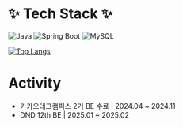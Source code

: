 # ✨ Tech Stack ✨

  
![Java](https://img.shields.io/badge/java-%23ED8B00.svg?style=for-the-badge&logo=openjdk&logoColor=white)
![Spring Boot](https://img.shields.io/badge/Spring%20Boot-6DB33F.svg?&style=for-the-badge&logo=Spring%20Boot&logoColor=white)
![MySQL](https://img.shields.io/badge/mysql-4479A1.svg?style=for-the-badge&logo=mysql&logoColor=white)




[![Top Langs](https://github-readme-stats.vercel.app/api/top-langs/?username=youcastle03&exclude_repo=DAP_,teamM&layout=compact&hide=html,css,mustache)](https://github.com/anuraghazra/github-readme-stats) 


# Activity
- 카카오테크캠퍼스 2기 BE 수료 | 2024.04 ~ 2024.11
- DND 12th BE | 2025.01 ~ 2025.02


<!--
**youcastle03/youcastle03** is a ✨ _special_ ✨ repository because its `README.md` (this file) appears on your GitHub profile.

Here are some ideas to get you started:

- 🔭 I’m currently working on ...
- 🌱 I’m currently learning ...
- 👯 I’m looking to collaborate on ...
- 🤔 I’m looking for help with ...
- 💬 Ask me about ...
- 📫 How to reach me: ...
- 😄 Pronouns: ...
- ⚡ Fun fact: ...
-->
